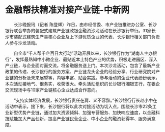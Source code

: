 # 金融帮扶精准对接产业链-中新网

　　长沙晚报讯（记者 陈登辉）昨日，由市经信委、市产业链推进办公室、长沙银行联合举办的装配式建筑产业链政银企融资沙龙活动在长沙银行举行。31家长沙市装配式建筑生产类核心企业及上下游优质企业的代表、长沙银行相关部门负责人参与沙龙活动。

　　自全市“千人帮千企百日大行动”活动开展以来，长沙银行作为“湖南人主办银行”，发挥最熟知中小微企业、最贴近本土特色产业的优势，积极走进园区、深入产业链，与企业面对面交流，将金融服务送上门。本次沙龙活动，包含了最新产业政策的传递、长沙银行的服务方案、产业链龙头企业的经验分享、行业研究院对产业链的分析及未来展望等，内容丰富、贴合实践。参与活动的企业代表纷纷表示，本次活动接地气、很务实，收获很大。牵头活动组织的长沙银行湘银支行，在银企交流现场中与10家产业链核心企业达成合作意向。

　　“支持实体经济发展，长沙银行责任在肩、义不容辞。”长沙银行行长赵小中在活动中表示，接下来，长沙银行将以此次对接活动为切入点，围绕长沙市22条工业新型优势产业链，通过加大资源倾斜、加强专营服务、加快响应速度，以金融科技赋能加大产品创新，提高产业链民营企业、中小企业的融资获得率、服务满意度。
